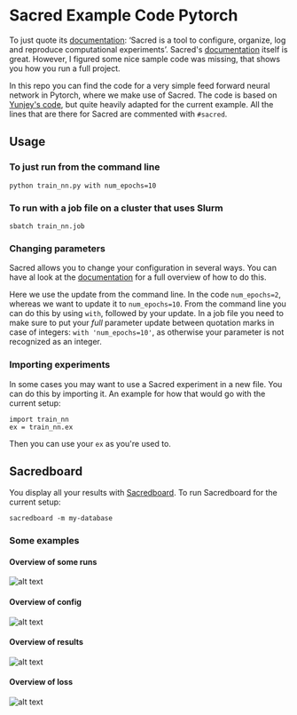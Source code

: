 # Sacred Example Code Pytorch

To just quote its [documentation](https://sacred.readthedocs.io): ‘Sacred is a tool to 
configure, organize, log and reproduce computational experiments’. Sacred's
[documentation](https://sacred.readthedocs.io) itself is great. However, I figured some nice
sample code was missing, that shows you how you run a full project. 

In this repo you can find the code for a very simple feed forward neural network in Pytorch,
where we make use of Sacred. The code is based on [Yunjey's code](https://github.com/yunjey/pytorch-tutorial/tree/master/tutorials/01-basics/feedforward_neural_network), 
but quite heavily adapted for the current example. All the lines that are there for Sacred
are commented with ```#sacred```.

## Usage 

### To just run from the command line

```
python train_nn.py with num_epochs=10
```

### To run with a job file on a cluster that uses Slurm

```
sbatch train_nn.job
```

### Changing parameters
Sacred allows you to change your configuration in several ways. You can have al look at the 
[documentation](https://sacred.readthedocs.io/en/latest/configuration.html#updating-config-entries)
for a full overview of how to do this. 

Here we use the update from the command line. In the code ```num_epochs=2```, whereas we want
to update it to ```num_epochs=10```. From the command line you can do this by using 
```with```, followed by your update. In a job file you need to make sure to put your *full*
 parameter update between quotation marks in case of integers: ```with 'num_epochs=10'```, as 
 otherwise your parameter is not recognized as an integer.
 
 ### Importing experiments
 In some cases you may want to use a Sacred experiment in a new file. You can do this by
 importing it. An example for how that would go with the current setup:
 
```
import train_nn
ex = train_nn.ex
```

Then you can use your ```ex``` as you're used to.



## Sacredboard
You display all your results with [Sacredboard](https://github.com/chovanecm/sacredboard).
To run Sacredboard for the current setup:

```
sacredboard -m my-database
```

### Some examples

#### Overview of some runs
![alt text](screenshots/sacredboard_run_overview.png)

#### Overview of config
![alt text](screenshots/sacredboard_config.png)

#### Overview of results
![alt text](screenshots/sacredboard_results.png)

#### Overview of loss
![alt text](screenshots/sacredboard_loss.png)
